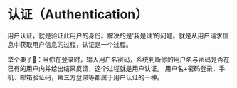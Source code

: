 # 认证（Authentication）

用户认证，就是验证此用户的身份。解决的是‘我是谁’的问题。就是从用户请求信息中获取用户信息的过程，认证是一个过程。

举个栗子🌰：当你在登录时，输入用户名密码，系统判断你的用户名与密码是否在已有的用户内并给出结果反馈，这个过程就是用户认证。
用户名+密码登录，手机、邮箱验证码，第三方登录等都属于用户认证的一种。